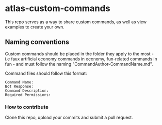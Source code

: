 # atlas-custom-commands
This repo serves as a way to share custom commands, as well as view examples to create your own.

## Naming conventions
Custom commands should be placed in the folder they apply to the most - i.e faux artificial economy commands in economy, fun-related commands in fun - and must follow the naming "CommandAuthor-CommandName.md".

Command files should follow this format:
```
Command Name:
Bot Response:
Command Description:
Required Permissions:
```

### How to contribute
Clone this repo, upload your commits and submit a pull request.
